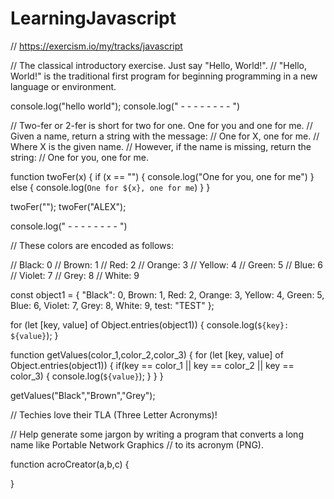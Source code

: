 # LearningJavascript

// https://exercism.io/my/tracks/javascript

// The classical introductory exercise. Just say "Hello, World!".
// "Hello, World!" is the traditional first program for beginning programming in a new language or environment.

console.log("hello world");
console.log(" - - - - - - - - ")

// Two-fer or 2-fer is short for two for one. One for you and one for me.
// Given a name, return a string with the message:
// One for X, one for me.
// Where X is the given name.
// However, if the name is missing, return the string:
// One for you, one for me.

function twoFer(x)
{
	if (x == "") 
	{
		console.log("One for you, one for me")
	}
	else
	{
		console.log(`One for ${x}, one for me`)
	}
}

twoFer("");
twoFer("ALEX");

console.log(" - - - - - - - - ")

// These colors are encoded as follows:

//     Black: 0
//     Brown: 1
//     Red: 2
//     Orange: 3
//     Yellow: 4
//     Green: 5
//     Blue: 6
//     Violet: 7
//     Grey: 8
//     White: 9

const object1 = 
{
  	"Black": 0,
  	Brown: 1,
    Red: 2,
    Orange: 3,
    Yellow: 4,
    Green: 5,
    Blue: 6,
    Violet: 7,
    Grey: 8,
	White: 9,
	test: "TEST"
};

for (let [key, value] of Object.entries(object1)) 
{
  console.log(`${key}: ${value}`);
}

function getValues(color_1,color_2,color_3)
{
	for (let [key, value] of Object.entries(object1)) 
	{
		if(key == color_1 || key == color_2 || key == color_3)
		{
	  		console.log(`${value}`);
	  	}
	}
}

getValues("Black","Brown","Grey");


// Techies love their TLA (Three Letter Acronyms)!

// Help generate some jargon by writing a program that converts a long name like Portable Network Graphics 
// to its acronym (PNG).

function acroCreator(a,b,c)
{

}















